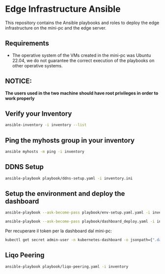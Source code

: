 # Edge Infrastructure Ansible

This repository contains the Ansible playbooks and roles to deploy the edge infrastructure on the mini-pc and the edge server.

## Requirements

- The operative system of the VMs created in the mini-pc was Ubuntu 22.04, we do not guarantee the correct execution of the playbooks on other operative systems.



## NOTICE: 
**The users used in the two machine should have root privileges in order to work properly**

## Verify your Inventory

```bash
ansible-inventory -i inventory --list
```

## Ping the myhosts group in your inventory

```bash
ansible myhosts -m ping -i inventory
```

## DDNS Setup

```bash
ansible-playbook playbook/ddns-setup.yaml -i inventory.ini
```

## Setup the environment and deploy the dashboard

```bash
ansible-playbook --ask-become-pass playbook/env-setup.yaml.yaml -i inventory
```

```bash
ansible-playbook --ask-become-pass playbook/dashboard_deploy.yaml -i inventory
```

Per recuperare il token per la dashboard dal mini-pc:

```bash
kubectl get secret admin-user -n kubernetes-dashboard -o jsonpath={".data.token"} | base64 -d
```

## Liqo Peering

```bash
ansible-playbook playbook/liqo-peering.yaml -i inventory
```
